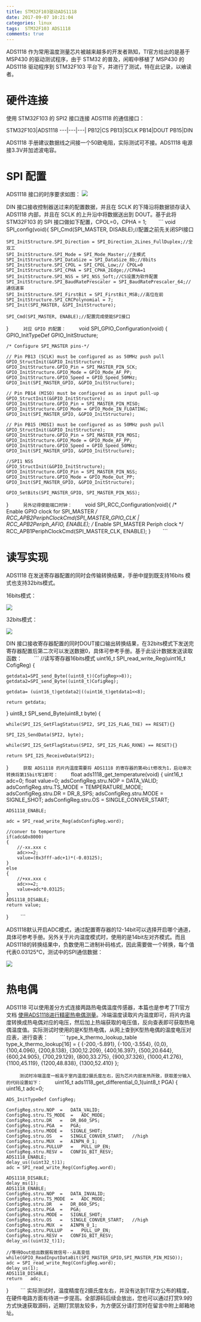 ```yaml
---
title: STM32F103驱动ADS1118
date: 2017-09-07 10:21:04
categories: linux
tags:  STM32F103 ADS1118
comments: true
---
```

ADS1118 作为常用温度测量芯片被越来越多的开发者熟知，TI官方给出的是基于 MSP430 的驱动测试程序，由于 STM32 的普及，闲暇中移植了 MSP430 的 ADS1118 驱动程序到 STM32F103 平台下，并进行了测试，特在此记录，以飨读者。
<!--more-->
# 硬件连接
使用 STM32F103 的 SPI2 接口连接 ADS1118 的通信接口：

STM32F103|ADS1118
---|---|---|
PB12|CS
PB13|SCLK
PB14|DOUT
PB15|DIN

ADS1118 手册建议数据线之间接一个50欧电阻，实际测试可不接。ADS1118 电源接3.3V并加滤波电容。
# SPI 配置
ADS1118 接口的时序要求如图：
![](stm32-ads1118/time.png)

DIN 接口接收控制器送过来的配置数据，并且在 SCLK 的下降沿将数据锁存读入 ADS1118 内部，并且在 SCLK 的上升沿中将数据送出到 DOUT。基于此将 STM32F103 的 SPI 接口做如下配置，CPOL=0，CPHA = 1;
　　```
void SPI_config(void){
	SPI_Cmd(SPI_MASTER, DISABLE);//配置之前先关闭SPI接口

	SPI_InitStructure.SPI_Direction = SPI_Direction_2Lines_FullDuplex;//全双工
	SPI_InitStructure.SPI_Mode = SPI_Mode_Master;//主模式
	SPI_InitStructure.SPI_DataSize = SPI_DataSize_8b;//8bits
	SPI_InitStructure.SPI_CPOL = SPI_CPOL_Low;// CPOL=0
	SPI_InitStructure.SPI_CPHA = SPI_CPHA_2Edge;//CPHA=1
	SPI_InitStructure.SPI_NSS = SPI_NSS_Soft;//CS设置为软件配置
	SPI_InitStructure.SPI_BaudRatePrescaler = SPI_BaudRatePrescaler_64;//通信速率
	SPI_InitStructure.SPI_FirstBit = SPI_FirstBit_MSB;//高位在前
	SPI_InitStructure.SPI_CRCPolynomial = 7;
	SPI_Init(SPI_MASTER, &SPI_InitStructure);
	
	SPI_Cmd(SPI_MASTER, ENABLE);//配置完成使能SPI接口
}
　　```
对应 GPIO 的配置：
　　```
void SPI_GPIO_Configuration(void)
{
	GPIO_InitTypeDef GPIO_InitStructure;

	/* Configure SPI_MASTER pins-*/

	// Pin PB13 (SCLK) must be configured as as 50MHz push pull
	GPIO_StructInit(&GPIO_InitStructure);
	GPIO_InitStructure.GPIO_Pin = SPI_MASTER_PIN_SCK;
	GPIO_InitStructure.GPIO_Mode = GPIO_Mode_AF_PP;
	GPIO_InitStructure.GPIO_Speed = GPIO_Speed_50MHz;
	GPIO_Init(SPI_MASTER_GPIO, &GPIO_InitStructure);

	// Pin PB14 (MISO) must be configured as as input pull-up
	GPIO_StructInit(&GPIO_InitStructure);
	GPIO_InitStructure.GPIO_Pin = SPI_MASTER_PIN_MISO;
	GPIO_InitStructure.GPIO_Mode = GPIO_Mode_IN_FLOATING;
	GPIO_Init(SPI_MASTER_GPIO, &GPIO_InitStructure);

	// Pin PB15 (MOSI) must be configured as as 50MHz push pull
	GPIO_StructInit(&GPIO_InitStructure);
	GPIO_InitStructure.GPIO_Pin = SPI_MASTER_PIN_MOSI;
	GPIO_InitStructure.GPIO_Mode = GPIO_Mode_AF_PP;
	GPIO_InitStructure.GPIO_Speed = GPIO_Speed_50MHz;
	GPIO_Init(SPI_MASTER_GPIO, &GPIO_InitStructure);
	
	//SPI1 NSS 
	GPIO_StructInit(&GPIO_InitStructure);
	GPIO_InitStructure.GPIO_Pin = SPI_MASTER_PIN_NSS;
	GPIO_InitStructure.GPIO_Mode = GPIO_Mode_Out_PP;
	GPIO_Init(SPI_MASTER_GPIO, &GPIO_InitStructure);

	GPIO_SetBits(SPI_MASTER_GPIO, SPI_MASTER_PIN_NSS);
}
　　```
另外记得使能端口时钟：
　　```
void SPI_RCC_Configuration(void){
	/* Enable GPIO clock for SPI_MASTER */
	RCC_APB2PeriphClockCmd(SPI_MASTER_GPIO_CLK | RCC_APB2Periph_AFIO, ENABLE);
	/* Enable SPI_MASTER Periph clock */
	RCC_APB1PeriphClockCmd(SPI_MASTER_CLK, ENABLE); 
}
　　```
# 读写实现
ADS1118 在发送寄存器配置的同时会传输转换结果，手册中提到既支持16bits 模式也支持32bits模式。

16bits模式：

![](stm32-ads1118/16bits.png)

32bits模式：

![](stm32-ads1118/32bits.png)

DIN 接口接收寄存器配置的同时DOUT接口输出转换结果，在32bits模式下发送完寄存器配置后第二次可以发送数据0，具体可参考手册。基于此设计数据发送读取函数：
　　```
//读写寄存器16bits模式
uint16_t SPI_read_write_Reg(uint16_t CofigReg)
{

	getdata1=SPI_send_Byte((uint8_t)(CofigReg>>8));
	getdata2=SPI_send_Byte((uint8_t)CofigReg);

	getdata= (uint16_t)getdata2|((uint16_t)getdata1<<8);

	return getdata;
}
uint8_t SPI_send_Byte(uint8_t byte)
{
 
	while(SPI_I2S_GetFlagStatus(SPI2, SPI_I2S_FLAG_TXE) == RESET){}
	
	SPI_I2S_SendData(SPI2, byte);
	
	while(SPI_I2S_GetFlagStatus(SPI2, SPI_I2S_FLAG_RXNE) == RESET){}
	
	return SPI_I2S_ReceiveData(SPI2);
}
　　```
获取 ADS1118 的片内温度需要将 ADS1118 的寄存器的第4bit修改为1，启动单次转换将第15bit写1即可：
　　```
float ads1118_get_temperature(void)
{
	uint16_t adc=0;
	float value=0;
	adsConfigReg.stru.NOP     =  DATA_VALID;
	adsConfigReg.stru.TS_MODE =  TEMPERATURE_MODE;
	adsConfigReg.stru.DR      =  DR_8_SPS;
	adsConfigReg.stru.MODE    =  SIGNLE_SHOT;
	adsConfigReg.stru.OS      =  SINGLE_CONVER_START;   
	
	ADS1118_ENABLE;
 
	adc = SPI_read_write_Reg(adsConfigReg.word);
	
	//conver to temperture
	if(adc&0x8000)
	{
		//-xx.xxx c
		adc>>=2;
		value=(0x3fff-adc+1)*(-0.03125);
	}
	else
	{
		//+xx.xxx c
		adc>>=2;
		value=adc*0.03125;     
	}
	ADS1118_DISABLE;
	return value;
}
　　```

ADS1118默认开启ADC模式，通过配置寄存器的12-14bit可以选择开启哪个通道，具体可参考手册。另外关于片内温度模式时，使用的是14bit左对齐模式。而且ADS1118的转换结果中，负数使用二进制补码格式，因此需要做一个转换，每个值代表0.03125℃，测试中的SPI通信数据：

![](stm32-ads1118/spi.png)

# 热电偶
ADS1118 可以使用差分方式连接两路热电偶温度传感器，本篇也是参考了TI官方文档 [使用ADS1118进行精密热电偶测量](http://www.ti.com.cn/cn/lit/ug/zhcu067/zhcu067.pdf)。冷端温度读取片内温度即可，将片内温度转换成热电偶对应的电压，然后加上热端获取的电压值，反向查表即可获取热电偶温度值。实际测试时使用的是K型热电偶，从网上查到K型热电偶的温度电压对应表，进行查表：
　　```
type_k_thermo_lookup_table type_k_thermo_lookup[16] = {
{-200,-5.891},
{-100,-3.554},
{0,0},
{100,4.096},
{200,8.138},
{300,12.209},
{400,16.397},
{500,20.644},
{600,24.905},
{700,29.129},
{800,33.275},
{900,37.326},
{1000,41.276},
{1100,45.119},
{1200,48.838},
{1300,52.410}
};

　　```
测试时冷端温度一般高于室内温度2摄氏度左右，因为芯片内部发热所致，获取差分输入的代码设置如下：
　　```
uint16_t ads1118_get_differential_0_1(uint8_t PGA)
{
	uint16_t adc=0;

	ADS_InitTypeDef ConfigReg;

	ConfigReg.stru.NOP	=	DATA_VALID;
	ConfigReg.stru.TS_MODE	=	ADC_MODE;
	ConfigReg.stru.DR	=	DR_860_SPS;
	ConfigReg.stru.PGA	=	PGA;
	ConfigReg.stru.MODE	=	SIGNLE_SHOT;
	ConfigReg.stru.OS	=	SINGLE_CONVER_START;   //high
	ConfigReg.stru.MUX	=	AINPN_0_1;
	ConfigReg.stru.PULLUP	=	PULL_UP_EN;
	ConfigReg.stru.RESV	=	CONFIG_BIT_RESV;
	ADS1118_ENABLE;
	delay_us((uint32_t)1);
	adc = SPI_read_write_Reg(ConfigReg.word);
	
	ADS1118_DISABLE;
	delay_ms(1);
	ADS1118_ENABLE;
	ConfigReg.stru.NOP	=	DATA_INVALID;
	ConfigReg.stru.TS_MODE	=	ADC_MODE;
	ConfigReg.stru.DR	=	DR_860_SPS;
	ConfigReg.stru.PGA	=	PGA;
	ConfigReg.stru.MODE	=	SIGNLE_SHOT;
	ConfigReg.stru.OS	=	SINGLE_CONVER_START;   //high
	ConfigReg.stru.MUX	=	AINPN_0_1;
	ConfigReg.stru.PULLUP	=	PULL_UP_EN;
	ConfigReg.stru.RESV	=	CONFIG_BIT_RESV;
	delay_us((uint32_t)1);
	
	//等待Dout给出数据有效信号--从高变低
	while(GPIO_ReadInputDataBit(SPI_MASTER_GPIO,SPI_MASTER_PIN_MISO));
	adc = SPI_read_write_Reg(ConfigReg.word);
	delay_us(1);
	ADS1118_DISABLE;
	return   adc;
}
　　```
实际测试时，温度精度在2摄氏度左右，并没有达到TI官方公布的精度，在硬件电路方面有待进一步提高。全部源码后续会放出，您也可以通过打赏9.9的方式快速获取源码，近期打赏朋友较多，为方便区分请打赏时在留言中附上邮箱地址。


